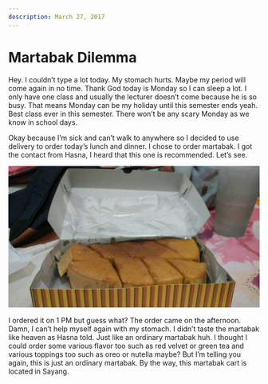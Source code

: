 ```yaml
---
description: March 27, 2017
---
```


# Martabak Dilemma

Hey. I couldn’t type a lot today. My stomach hurts. Maybe my period will come again in no time. Thank God today is Monday so I can sleep a lot. I only have one class and usually the lecturer doesn’t come because he is so busy. That means Monday can be my holiday until this semester ends yeah. Best class ever in this semester. There won’t be any scary Monday as we know in school days.

Okay because I’m sick and can’t walk to anywhere so I decided to use delivery to order today’s lunch and dinner. I chose to order martabak. I got the contact from Hasna, I heard that this one is recommended. Let’s see.

![](<../../.gitbook/assets/image (39).png>)

I ordered it on 1 PM but guess what? The order came on the afternoon. Damn, I can’t help myself again with my stomach. I didn’t taste the martabak like heaven as Hasna told. Just like an ordinary martabak huh. I thought I could order some various flavor too such as red velvet or green tea and various toppings too such as oreo or nutella maybe? But I’m telling you again, this is just an ordinary martabak. By the way, this martabak cart is located in Sayang.
